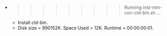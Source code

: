 * >>>>>>>>> Running inst-min-con-cld-bin.sh ...
  * Install cld-bin.
  * Disk size = 990152K. Space Used = 12K. Runtime = 00:00:00:01.
